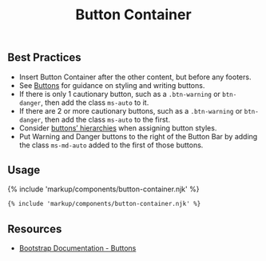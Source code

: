 ﻿---
title: Button Container
summary: The Button Container collects a series of related buttons at bottom of page.
tags: button container
layout: guide-page
eleventyNavigation:
  key: Button Container
  parent: Components
  order: 70
  excerpt: The Button Container collects a series of related buttons at bottom of page.
  img: /img/illustrations/illus-button-container.svg
---
## Best Practices

- Insert Button Container after the other content, but before any footers.
- See [Buttons](/components/buttons) for guidance on styling and writing buttons.
- If there is only 1 cautionary button, such as a `.btn-warning` or `btn-danger`, then add the class `ms-auto` to it.
- If there are 2 or more cautionary buttons, such as a `.btn-warning` or `btn-danger`, then add the class `ms-auto` to the first.
- Consider [buttons’ hierarchies](/components/buttons) when assigning button styles.
- Put Warning and Danger buttons to the right of the Button Bar by adding the class `ms-md-auto` added to the first of those buttons.

## Usage

{% include 'markup/components/button-container.njk' %}

``` html
{% include 'markup/components/button-container.njk' %}
```
## Resources
* <a href="https://getbootstrap.com/docs/4.5/components/buttons/" target="_blank">Bootstrap Documentation - Buttons</a>
